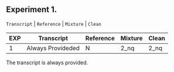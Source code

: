 ## Experiment 1.

`Transcript` | `Reference` | `Mixture` | `Clean`

|EXP | Transcript | Reference | Mixture | Clean | 
| ---| --- | --- | --- | --- |
|1 | Always Provideded| N  | 2_nq | 2_nq | | 

The transcript is always provided.

